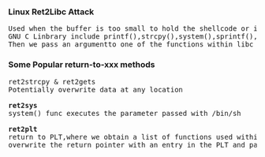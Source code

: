 ### Linux Ret2Libc Attack 
<pre>Used when the buffer is too small to hold the shellcode or if the stack is non-executable. 
GNU C Linbrary include printf(),strcpy(),system(),sprintf(), and many others. 
Then we pass an argumentto one of the functions within libc <b>by overwriting the return pointer with the wanted functions address.</b> 
</pre>

### Some Popular return-to-xxx methods 
<pre>ret2strcpy & ret2gets 
Potentially overwrite data at any location 

<b>ret2sys</b> 
system() func executes the parameter passed with /bin/sh 

<b>ret2plt</b>
return to PLT,where we obtain a list of functions used within a program. 
overwrite the return pointer with an entry in the PLT and pass the arguments of our choice. 
</pre>
